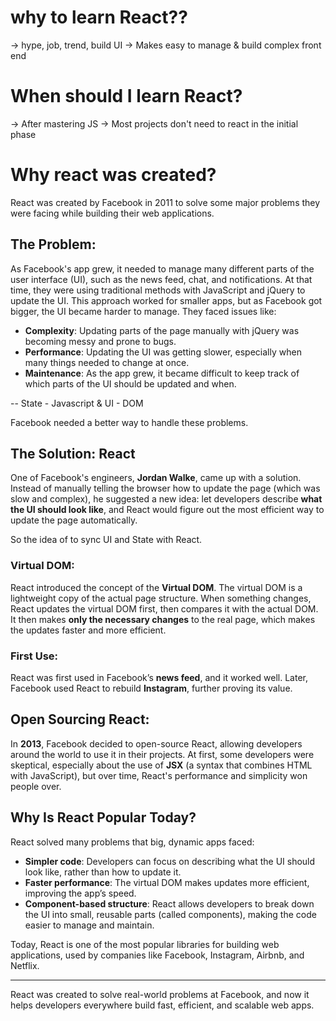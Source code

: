 # why to learn React??

-> hype, job, trend, build UI 
-> Makes easy to manage & build complex front end 


# When should I learn React?

-> After mastering JS
-> Most projects don't need to react in the initial phase 

# Why react was created?

React was created by Facebook in 2011 to solve some major problems they were facing while building their web applications.

## The Problem:

As Facebook's app grew, it needed to manage many different parts of the user interface (UI), such as the news feed, chat, and notifications. At that time, they were using traditional methods with JavaScript and jQuery to update the UI. This approach worked for smaller apps, but as Facebook got bigger, the UI became harder to manage. They faced issues like:

- **Complexity**: Updating parts of the page manually with jQuery was becoming messy and prone to bugs.
- **Performance**: Updating the UI was getting slower, especially when many things needed to change at once.
- **Maintenance**: As the app grew, it became difficult to keep track of which parts of the UI should be updated and when.

-- State - Javascript &   UI - DOM 

Facebook needed a better way to handle these problems.

## The Solution: React
One of Facebook's engineers, **Jordan Walke**, came up with a solution. Instead of manually telling the browser how to update the page (which was slow and complex), he suggested a new idea: let developers describe **what the UI should look like**, and React would figure out the most efficient way to update the page automatically.

So the idea of to sync UI and State with React.

### Virtual DOM:
React introduced the concept of the **Virtual DOM**. The virtual DOM is a lightweight copy of the actual page structure. When something changes, React updates the virtual DOM first, then compares it with the actual DOM. It then makes **only the necessary changes** to the real page, which makes the updates faster and more efficient.

### First Use:
React was first used in Facebook’s **news feed**, and it worked well. Later, Facebook used React to rebuild **Instagram**, further proving its value.

## Open Sourcing React:
In **2013**, Facebook decided to open-source React, allowing developers around the world to use it in their projects. At first, some developers were skeptical, especially about the use of **JSX** (a syntax that combines HTML with JavaScript), but over time, React's performance and simplicity won people over.


## Why Is React Popular Today?
React solved many problems that big, dynamic apps faced:
- **Simpler code**: Developers can focus on describing what the UI should look like, rather than how to update it.
- **Faster performance**: The virtual DOM makes updates more efficient, improving the app’s speed.
- **Component-based structure**: React allows developers to break down the UI into small, reusable parts (called components), making the code easier to manage and maintain.

Today, React is one of the most popular libraries for building web applications, used by companies like Facebook, Instagram, Airbnb, and Netflix.

---

React was created to solve real-world problems at Facebook, and now it helps developers everywhere build fast, efficient, and scalable web apps.
















